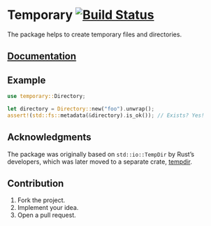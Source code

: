 # Temporary [![Build Status][status-img]][status-url]

The package helps to create temporary files and directories.

## [Documentation][1]

## Example

```rust
use temporary::Directory;

let directory = Directory::new("foo").unwrap();
assert!(std::fs::metadata(&directory).is_ok()); // Exists? Yes!
```

## Acknowledgments

The package was originally based on `std::io::TempDir` by Rust’s developers,
which was later moved to a separate crate,
[tempdir](https://github.com/rust-lang/tempdir).

## Contribution

1. Fork the project.
2. Implement your idea.
3. Open a pull request.

[1]: https://stainless-steel.github.io/temporary

[status-img]: https://travis-ci.org/stainless-steel/temporary.svg?branch=master
[status-url]: https://travis-ci.org/stainless-steel/temporary

